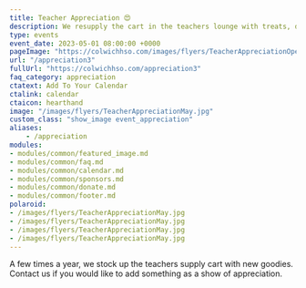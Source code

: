 ```yaml
---
title: Teacher Appreciation 😍
description: We resupply the cart in the teachers lounge with treats, drinks, supplies and more.
type: events
event_date: 2023-05-01 08:00:00 +0000
pageImage: "https://colwichhso.com/images/flyers/TeacherAppreciationOpenGraph.jpg"
url: "/appreciation3"
fullUrl: "https://colwichhso.com/appreciation3"
faq_category: appreciation
ctatext: Add To Your Calendar
ctalink: calendar
ctaicon: hearthand
image: "/images/flyers/TeacherAppreciationMay.jpg"
custom_class: "show_image event_appreciation"
aliases:
    - /appreciation
modules:
- modules/common/featured_image.md
- modules/common/faq.md
- modules/common/calendar.md
- modules/common/sponsors.md
- modules/common/donate.md
- modules/common/footer.md
polaroid: 
- /images/flyers/TeacherAppreciationMay.jpg
- /images/flyers/TeacherAppreciationMay.jpg
- /images/flyers/TeacherAppreciationMay.jpg
- /images/flyers/TeacherAppreciationMay.jpg
---
```

A few times a year, we stock up the teachers supply cart with new goodies. Contact us if you would like to add something as a show of appreciation.